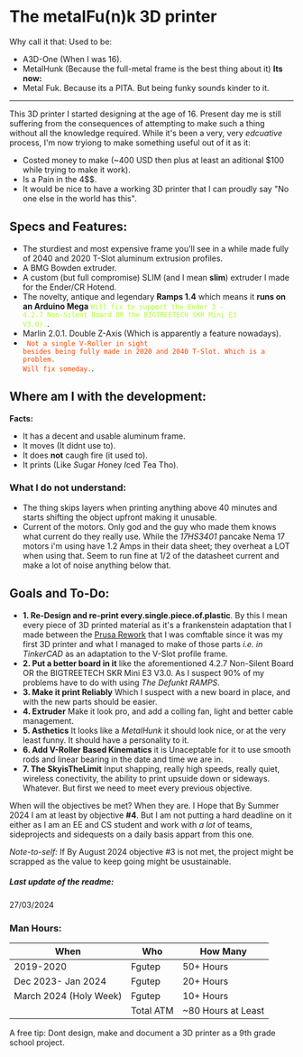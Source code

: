 # The metalFu(n)k 3D printer
Why call it that:
Used to be:
- A3D-One (When I was 16).
- MetalHunk (Because the full-metal frame is the best thing about it)
**Its now:**
- Metal Fuk. Because its a PITA. But being funky sounds kinder to it. 
------------

This 3D printer I started designing at the age of 16. Present day me is still suffering from the consequences of attempting to make such a thing without all the knowledge required. 
While it's been a very, very *edcuative* process, I'm now tryiong to make something useful out of it as it:
- Costed money to make (~400 USD then plus at least an aditional $100 while trying to make it work).
- Is a Pain in the 4$$.
- It would be nice to have a working 3D printer that I can proudly say "No one else in the world has this".

## Specs and Features:
- The sturdiest and most expensive frame you'll see in a while made fully of 2040 and 2020 T-Slot aluminum extrusion profiles.
- A BMG Bowden extruder.
- A custom (but full compromise) SLIM (and I mean **slim**) extruder I made for the Ender/CR Hotend.
- The novelty, antique and legendary **Ramps 1.4** which means it **runs on an Arduino Mega** <code style = "color : greenyellow">Will fix to support the Ender 3 -  4.2.7 Non-Silent Board OR the BIGTREETECH SKR Mini E3 V3.0).</code>.
- Marlin 2.0.1.
Double Z-Axis (Which is apparently a feature nowadays).
- <code style = "color : orangered"> Not a single V-Roller in sight besides being fully made in 2020 and 2040 T-Slot. Which is a problem. Will fix someday.</code>.
## Where am I with the development:
**Facts:**
- It has a decent and usable aluminum frame.
- It moves (It didnt use to).
- It does **not** caugh fire (it used to).
- It prints (Like *S*ugar *H*oney *I*ced *T*ea Tho).

### What I do not understand:
- The thing skips layers when printing anything above 40 minutes and starts shifting the object upfront making it unusable.
- Current of the motors. Only god and the guy who made them knows what current do they really use. While the *17HS3401* pancake Nema 17 motors i'm using have 1.2 Amps in their data sheet; they overheat a LOT when using that. Seem to run fine at 1/2 of the datasheet current and make a lot of noise anything below that.

## Goals and To-Do:
- **1. Re-Design and re-print every.single.piece.of.plastic**. By this I mean every piece of 3D printed material as it's a frankenstein adaptation that I made between the [Prusa Rework](https://reprap.org/wiki/Prusa_i3_Rework_Introduction "Prusa Rework") that I was comftable since it was my first 3D printer and what I managed to make of those parts *i.e. in TinkerCAD* as an adaptation to the V-Slot profile frame.
- **2. Put a better board in it** like the aforementioned 4.2.7 Non-Silent Board OR the BIGTREETECH SKR Mini E3 V3.0. As I suspect 90% of my problems have to do with using *The Defunkt RAMPS*.
- **3. Make it print Reliably** Which I suspect with a new board in place, and with the new parts should be easier.
- **4. Extruder** Make it look pro, and add a colling fan, light and better cable management.
- **5. Asthetics** It looks like a *MetalHunk* it should look nice, or at the very least funny. It should have a personality to it.
- **6. Add V-Roller Based Kinematics** it is Unaceptable for it to use smooth rods and linear bearing in the date and time we are in.
- **7. The SkyisTheLimit** Input shapping, really high speeds, really quiet, wireless conectivity, the ability to print upsuide down or sideways. Whatever. But first we need to meet every previous objective.

When will the objectives be met?
When they are. I Hope that By Summer 2024 I am at least by objective **#4**. But I am not putting a hard deadline on it either as I am an EE and CS student and work with *a lot* of teams, sideprojects and sidequests on a daily basis appart from this one.  

*Note-to-self:* If By August 2024 objective #3 is not met, the project might be scrapped as the value to keep going might be usustainable. 

##### Last update of the readme:
27/03/2024

### Man Hours:
| When | Who | How Many |
| ------------ | ------------ | ------------ |
|  2019-2020 | Fgutep  | 50+ Hours  |
| Dec 2023- Jan 2024  | Fgutep  |  20+ Hours |
| March 2024 (Holy Week) | Fgutep  |  10+ Hours |
|   |  Total ATM | ~80 Hours at Least  |

A free tip: Dont design, make and document a 3D printer as a 9th grade school project.

